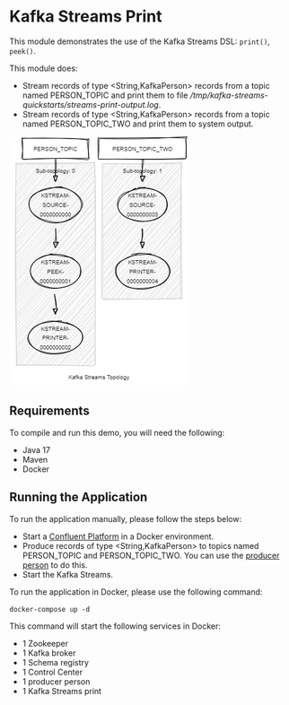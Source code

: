 # Kafka Streams Print

This module demonstrates the use of the Kafka Streams DSL: `print()`, `peek()`.

This module does:

- Stream records of type <String,KafkaPerson> records from a topic named PERSON_TOPIC and print them to file _/tmp/kafka-streams-quickstarts/streams-print-output.log_.
- Stream records of type <String,KafkaPerson> records from a topic named PERSON_TOPIC_TWO and print them to system output.

![topology.png](topology.png)

## Requirements

To compile and run this demo, you will need the following:

- Java 17
- Maven
- Docker

## Running the Application

To run the application manually, please follow the steps below:

- Start a [Confluent Platform](https://docs.confluent.io/platform/current/quickstart/ce-docker-quickstart.html#step-1-download-and-start-cp) in a Docker environment.
- Produce records of type <String,KafkaPerson> to topics named PERSON_TOPIC and PERSON_TOPIC_TWO. You can use the [producer person](../specific-producers/kafka-streams-producer-person) to do this.
- Start the Kafka Streams.

To run the application in Docker, please use the following command:

```console
docker-compose up -d
```

This command will start the following services in Docker:

- 1 Zookeeper
- 1 Kafka broker
- 1 Schema registry
- 1 Control Center
- 1 producer person
- 1 Kafka Streams print